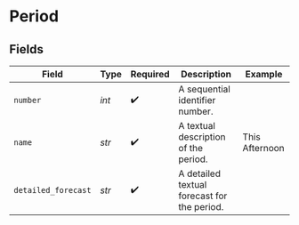 # Period


## Fields

| Field                                       | Type                                        | Required                                    | Description                                 | Example                                     |
| ------------------------------------------- | ------------------------------------------- | ------------------------------------------- | ------------------------------------------- | ------------------------------------------- |
| `number`                                    | *int*                                       | :heavy_check_mark:                          | A sequential identifier number.             |                                             |
| `name`                                      | *str*                                       | :heavy_check_mark:                          | A textual description of the period.        | This Afternoon                              |
| `detailed_forecast`                         | *str*                                       | :heavy_check_mark:                          | A detailed textual forecast for the period. |                                             |